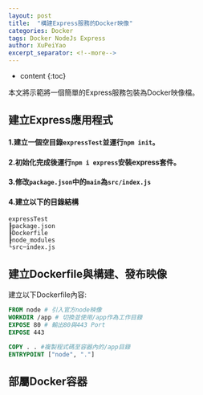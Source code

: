 ```yaml
---
layout: post
title:  "構建Express服務的Docker映像"
categories: Docker
tags: Docker NodeJs Express
author: XuPeiYao
excerpt_separator: <!--more-->
---
```


- content
{:toc}

本文將示範將一個簡單的Express服務包裝為Docker映像檔。

<!--more-->

## 建立Express應用程式

#### 1.建立一個空目錄`expressTest`並運行`npm init`。

#### 2.初始化完成後運行`npm i express`安裝express套件。

#### 3.修改`package.json`中的`main`為`src/index.js`

#### 4.建立以下的目錄結構
```
expressTest
┠package.json
┠Dockerfile
┠node_modules
└src─index.js
```

## 建立Dockerfile與構建、發布映像

建立以下Dockerfile內容:

```dockerfile
FROM node # 引入官方node映像
WORKDIR /app # 切換並使用/app作為工作目錄
EXPOSE 80 # 輸出80與443 Port
EXPOSE 443

COPY . . #複製程式碼至容器內的/app目錄
ENTRYPOINT ["node", "."]
```

## 部屬Docker容器
